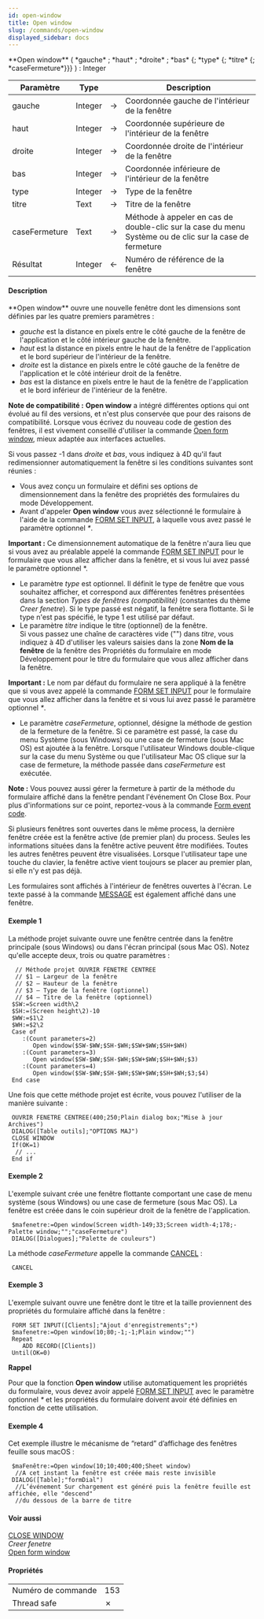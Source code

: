 ```yaml
---
id: open-window
title: Open window
slug: /commands/open-window
displayed_sidebar: docs
---
```


<!--REF #_command_.Open window.Syntax-->**Open window** ( *gauche* ; *haut* ; *droite* ; *bas* {; *type* {; *titre* {; *caseFermeture*}}} ) : Integer<!-- END REF-->
<!--REF #_command_.Open window.Params-->
| Paramètre | Type |  | Description |
| --- | --- | --- | --- |
| gauche | Integer | &#8594;  | Coordonnée gauche de l'intérieur de la fenêtre |
| haut | Integer | &#8594;  | Coordonnée supérieure de l'intérieur de la fenêtre |
| droite | Integer | &#8594;  | Coordonnée droite de l'intérieur de la fenêtre |
| bas | Integer | &#8594;  | Coordonnée inférieure de l'intérieur de la fenêtre |
| type | Integer | &#8594;  | Type de la fenêtre |
| titre | Text | &#8594;  | Titre de la fenêtre |
| caseFermeture | Text | &#8594;  | Méthode à appeler en cas de double-clic sur la case du menu Système ou de clic sur la case de fermeture |
| Résultat | Integer | &#8592; | Numéro de référence de la fenêtre |

<!-- END REF-->

#### Description 

<!--REF #_command_.Open window.Summary-->**Open window** ouvre une nouvelle fenêtre dont les dimensions sont définies par les quatre premiers paramètres<!-- END REF--> :

* *gauche* est la distance en pixels entre le côté gauche de la fenêtre de l'application et le côté intérieur gauche de la fenêtre.
* *haut* est la distance en pixels entre le haut de la fenêtre de l'application et le bord supérieur de l'intérieur de la fenêtre.
* *droite* est la distance en pixels entre le côté gauche de la fenêtre de l'application et le côté intérieur droit de la fenêtre.
* *bas* est la distance en pixels entre le haut de la fenêtre de l'application et le bord inférieur de l'intérieur de la fenêtre.

**Note de compatibilité :** **Open window** a intégré différentes options qui ont évolué au fil des versions, et n'est plus conservée que pour des raisons de compatibilité. Lorsque vous écrivez du nouveau code de gestion des fenêtres, il est vivement conseillé d'utiliser la commande [Open form window](open-form-window.md), mieux adaptée aux interfaces actuelles. 

Si vous passez -1 dans *droite* et *bas*, vous indiquez à 4D qu'il faut redimensionner automatiquement la fenêtre si les conditions suivantes sont réunies :

* Vous avez conçu un formulaire et défini ses options de dimensionnement dans la fenêtre des propriétés des formulaires du mode Développement.
* Avant d'appeler **Open window** vous avez sélectionné le formulaire à l'aide de la commande [FORM SET INPUT](form-set-input.md), à laquelle vous avez passé le paramètre optionnel *\**.

**Important :** Ce dimensionnement automatique de la fenêtre n'aura lieu que si vous avez au préalable appelé la commande [FORM SET INPUT](form-set-input.md) pour le formulaire que vous allez afficher dans la fenêtre, et si vous lui avez passé le paramètre optionnel \*.

* Le paramètre *type* est optionnel. Il définit le type de fenêtre que vous souhaitez afficher, et correspond aux différentes fenêtres présentées dans la section *Types de fenêtres (compatibilité)* (constantes du thème *Creer fenetre*). Si le type passé est négatif, la fenêtre sera flottante. Si le type n'est pas spécifié, le type 1 est utilisé par défaut.
* Le paramètre *titre* indique le titre (optionnel) de la fenêtre.  
Si vous passez une chaîne de caractères vide ("") dans *titre*, vous indiquez à 4D d'utiliser les valeurs saisies dans la zone **Nom de la fenêtre** de la fenêtre des Propriétés du formulaire en mode Développement pour le titre du formulaire que vous allez afficher dans la fenêtre.

**Important :** Le nom par défaut du formulaire ne sera appliqué à la fenêtre que si vous avez appelé la commande [FORM SET INPUT](form-set-input.md) pour le formulaire que vous allez afficher dans la fenêtre et si vous lui avez passé le paramètre optionnel *\**.

* Le paramètre *caseFermeture*, optionnel, désigne la méthode de gestion de la fermeture de la fenêtre. Si ce paramètre est passé, la case du menu Système (sous Windows) ou une case de fermeture (sous Mac OS) est ajoutée à la fenêtre. Lorsque l'utilisateur Windows double-clique sur la case du menu Système ou que l'utilisateur Mac OS clique sur la case de fermeture, la méthode passée dans *caseFermeture* est exécutée.

**Note :** Vous pouvez aussi gérer la fermeture à partir de la méthode du formulaire affiché dans la fenêtre pendant l'événement On Close Box. Pour plus d'informations sur ce point, reportez-vous à la commande [Form event code](../commands/form-event-code.md).

Si plusieurs fenêtres sont ouvertes dans le même process, la dernière fenêtre créée est la fenêtre active (de premier plan) du process. Seules les informations situées dans la fenêtre active peuvent être modifiées. Toutes les autres fenêtres peuvent être visualisées. Lorsque l'utilisateur tape une touche du clavier, la fenêtre active vient toujours se placer au premier plan, si elle n'y est pas déjà. 

Les formulaires sont affichés à l'intérieur de fenêtres ouvertes à l'écran. Le texte passé à la commande [MESSAGE](message.md) est également affiché dans une fenêtre. 

#### Exemple 1 

La méthode projet suivante ouvre une fenêtre centrée dans la fenêtre principale (sous Windows) ou dans l'écran principal (sous Mac OS). Notez qu'elle accepte deux, trois ou quatre paramètres :

```4d
  // Méthode projet OUVRIR FENETRE CENTREE
  // $1 – Largeur de la fenêtre
  // $2 – Hauteur de la fenêtre
  // $3 – Type de la fenêtre (optionnel)
  // $4 – Titre de la fenêtre (optionnel)
 $SW:=Screen width\2
 $SH:=(Screen height\2)-10
 $WW:=$1\2
 $WH:=$2\2
 Case of
    :(Count parameters=2)
       Open window($SW-$WW;$SH-$WH;$SW+$WW;$SH+$WH)
    :(Count parameters=3)
       Open window($SW-$WW;$SH-$WH;$SW+$WW;$SH+$WH;$3)
    :(Count parameters=4)
       Open window($SW-$WW;$SH-$WH;$SW+$WW;$SH+$WH;$3;$4)
 End case
```

Une fois que cette méthode projet est écrite, vous pouvez l'utiliser de la manière suivante :

```4d
 OUVRIR FENETRE CENTREE(400;250;Plain dialog box;"Mise à jour Archives")
 DIALOG([Table outils];"OPTIONS MAJ")
 CLOSE WINDOW
 If(OK=1)
  // ...
 End if
```

#### Exemple 2 

L'exemple suivant crée une fenêtre flottante comportant une case de menu système (sous Windows) ou une case de fermeture (sous Mac OS). La fenêtre est créée dans le coin supérieur droit de la fenêtre de l'application.

```4d
 $mafenetre:=Open window(Screen width-149;33;Screen width-4;178;-Palette window;"";"caseFermeture")
 DIALOG([Dialogues];"Palette de couleurs")
```

La méthode *caseFermeture* appelle la commande [CANCEL](cancel.md) :

```4d
 CANCEL
```

#### Exemple 3 

L'exemple suivant ouvre une fenêtre dont le titre et la taille proviennent des propriétés du formulaire affiché dans la fenêtre : 

```4d
 FORM SET INPUT([Clients];"Ajout d'enregistrements";*)
 $mafenetre:=Open window(10;80;-1;-1;Plain window;"")
 Repeat
    ADD RECORD([Clients])
 Until(OK=0)
```

**Rappel** 

 Pour que la fonction **Open window** utilise automatiquement les propriétés du formulaire, vous devez avoir appelé [FORM SET INPUT](form-set-input.md) avec le paramètre optionnel *\** et les propriétés du formulaire doivent avoir été définies en fonction de cette utilisation.

#### Exemple 4 

Cet exemple illustre le mécanisme de “retard” d’affichage des fenêtres feuille sous macOS :

```4d
 $maFenêtre:=Open window(10;10;400;400;Sheet window)
  //A cet instant la fenêtre est créée mais reste invisible
 DIALOG([Table];"formDial")
  //L’événement Sur chargement est généré puis la fenêtre feuille est affichée, elle "descend"
  //du dessous de la barre de titre
```

#### Voir aussi 

[CLOSE WINDOW](close-window.md)  
*Creer fenetre*  
[Open form window](open-form-window.md)  

#### Propriétés

|  |  |
| --- | --- |
| Numéro de commande | 153 |
| Thread safe | &cross; |


